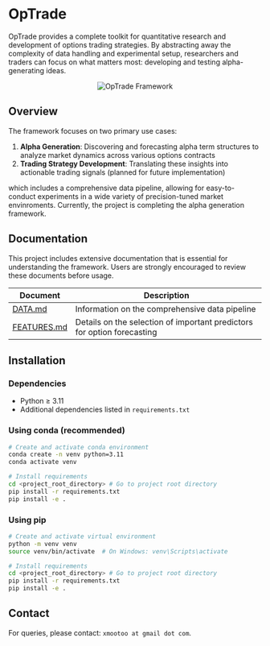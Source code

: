 # OpTrade

OpTrade provides a complete toolkit for quantitative research and development of options trading strategies. By abstracting away the complexity of data handling and experimental setup, researchers and traders can focus on what matters most: developing and testing alpha-generating ideas.

<p align="center">
 <picture>
   <source media="(prefers-color-scheme: dark)" srcset="optrade/assets/optrade_dark.png">
   <source media="(prefers-color-scheme: light)" srcset="optrade/assets/optrade_light.png">
   <img alt="OpTrade Framework" src="optrade/assets/optrade_light.png">
 </picture>
</p>

## Overview

The framework focuses on two primary use cases:

1. **Alpha Generation**: Discovering and forecasting alpha term structures to analyze market dynamics across various options contracts
2. **Trading Strategy Development**: Translating these insights into actionable trading signals (planned for future implementation)

which includes a comprehensive data pipeline, allowing for easy-to-conduct experiments in a wide variety of precision-tuned market envinroments. Currently, the project is completing the alpha generation framework.

<!-- 
## What is an Alpha Term Structure?

An alpha term structure represents how excess returns (alpha) are expected to evolve over different time horizons. It is defined as:

$$
\mathbf{r} = (r_1, r_2, \dots, r_H)^T
$$

Where:
- $r_t$ is the expected excess return of an option contract at time $t$
- The vector captures returns across multiple future time points

This structure helps traders:
- Determine optimal entry/exit points
- Develop time-specific trading strategies
- Manage risk (e.g., adjust positions) 
- Select appropriate option expiration dates -->

## Documentation
This project includes extensive documentation that is essential for understanding the framework. Users are strongly encouraged to review these documents before usage.

| Document | Description |
|----------|-------------|
| [DATA.md](DATA.md) | Information on the comprehensive data pipeline |
| [FEATURES.md](FEATURES.md) | Details on the selection of important predictors for option forecasting |

## Installation

### Dependencies
- Python ≥ 3.11
- Additional dependencies listed in `requirements.txt`

### Using conda (recommended)
```bash
# Create and activate conda environment
conda create -n venv python=3.11
conda activate venv

# Install requirements
cd <project_root_directory> # Go to project root directory
pip install -r requirements.txt
pip install -e .
```

### Using pip
```bash
# Create and activate virtual environment
python -m venv venv
source venv/bin/activate  # On Windows: venv\Scripts\activate

# Install requirements
cd <project_root_directory> # Go to project root directory
pip install -r requirements.txt
pip install -e .
```


## Contact
For queries, please contact: `xmootoo at gmail dot com`.
